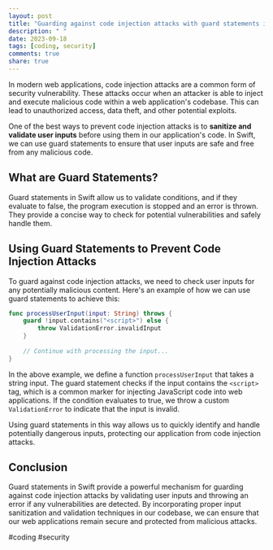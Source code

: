 ```yaml
---
layout: post
title: "Guarding against code injection attacks with guard statements in Swift"
description: " "
date: 2023-09-18
tags: [coding, security]
comments: true
share: true
---
```


In modern web applications, code injection attacks are a common form of security vulnerability. These attacks occur when an attacker is able to inject and execute malicious code within a web application's codebase. This can lead to unauthorized access, data theft, and other potential exploits.

One of the best ways to prevent code injection attacks is to **sanitize and validate user inputs** before using them in our application's code. In Swift, we can use guard statements to ensure that user inputs are safe and free from any malicious code.

## What are Guard Statements?

Guard statements in Swift allow us to validate conditions, and if they evaluate to false, the program execution is stopped and an error is thrown. They provide a concise way to check for potential vulnerabilities and safely handle them.

## Using Guard Statements to Prevent Code Injection Attacks

To guard against code injection attacks, we need to check user inputs for any potentially malicious content. Here's an example of how we can use guard statements to achieve this:

```swift
func processUserInput(input: String) throws {
    guard !input.contains("<script>") else {
        throw ValidationError.invalidInput
    }
    
    // Continue with processing the input...
}
```

In the above example, we define a function `processUserInput` that takes a string input. The guard statement checks if the input contains the `<script>` tag, which is a common marker for injecting JavaScript code into web applications. If the condition evaluates to true, we throw a custom `ValidationError` to indicate that the input is invalid.

Using guard statements in this way allows us to quickly identify and handle potentially dangerous inputs, protecting our application from code injection attacks.

## Conclusion

Guard statements in Swift provide a powerful mechanism for guarding against code injection attacks by validating user inputs and throwing an error if any vulnerabilities are detected. By incorporating proper input sanitization and validation techniques in our codebase, we can ensure that our web applications remain secure and protected from malicious attacks.

#coding #security